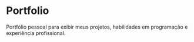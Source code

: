 # Portfolio
Portfólio pessoal para exibir meus projetos, habilidades em programação e experiência profissional.
